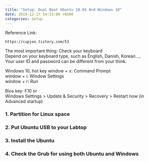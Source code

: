 ```yaml
---
title: "Setup: Dual Boot Ubuntu 18.04 And Windows 10"
date: 2019-12-17 14:53:00 +0500
categories: Setup
---
```

Reference Link: 
```
https://cupjoo.tistory.com/53 
```

The most important thing: Check your keyboard   
Depend on your keyboard type, such as English, Danish, Korean...,   
Your user ID and password can be different from your think.   

Windows 10, hot key
window + x: Command Prompt    
window + i: Window Settings   
window + r: Run

Bios key: F10 or    
Windows Settings > Update & Security > Recovery > Restart now (in Advanced startup)

### 1. Partition for Linux space    

### 2. Put Ubuntu USB to your Labtop

### 3. Install the Ubuntu

### 4. Check the Grub for using both Ubuntu and Windows
